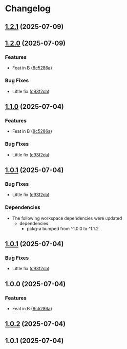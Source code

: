# Changelog

## [1.2.1](https://github.com/d3xter666/release-please-monorepo-poc/compare/pckg-b-v1.2.0...pckg-b-v1.2.1) (2025-07-09)

## [1.2.0](https://github.com/d3xter666/release-please-monorepo-poc/compare/pckg-b-v1.1.1...pckg-b-v1.2.0) (2025-07-09)


### Features

* Feat in B ([8c5286a](https://github.com/d3xter666/release-please-monorepo-poc/commit/8c5286a3b20f434031c401bc3048cd87fd538186))


### Bug Fixes

* Little fix ([c93f2da](https://github.com/d3xter666/release-please-monorepo-poc/commit/c93f2da7ca4f8311ef99217b97cd6039ce3ace9a))

## [1.1.0](https://github.com/d3xter666/release-please-monorepo-poc/compare/pckg-b-v1.0.2...pckg-b-v1.1.0) (2025-07-04)


### Features

* Feat in B ([8c5286a](https://github.com/d3xter666/release-please-monorepo-poc/commit/8c5286a3b20f434031c401bc3048cd87fd538186))


### Bug Fixes

* Little fix ([c93f2da](https://github.com/d3xter666/release-please-monorepo-poc/commit/c93f2da7ca4f8311ef99217b97cd6039ce3ace9a))

## [1.0.1](https://github.com/d3xter666/release-please-monorepo-poc/compare/pckg-b-v1.0.0...pckg-b-v1.0.1) (2025-07-04)


### Bug Fixes

* Little fix ([c93f2da](https://github.com/d3xter666/release-please-monorepo-poc/commit/c93f2da7ca4f8311ef99217b97cd6039ce3ace9a))


### Dependencies

* The following workspace dependencies were updated
  * dependencies
    * pckg-a bumped from ^1.0.0 to ^1.1.2

## [1.0.1](https://github.com/d3xter666/release-please-monorepo-poc/compare/pckg-b-v1.0.0...pckg-b-v1.0.1) (2025-07-04)


### Bug Fixes

* Little fix ([c93f2da](https://github.com/d3xter666/release-please-monorepo-poc/commit/c93f2da7ca4f8311ef99217b97cd6039ce3ace9a))

## 1.0.0 (2025-07-04)


### Features

* Feat in B ([8c5286a](https://github.com/d3xter666/release-please-monorepo-poc/commit/8c5286a3b20f434031c401bc3048cd87fd538186))

## [1.0.2](https://github.com/d3xter666/release-please-monorepo-poc/compare/pckg-b-v1.0.1...pckg-b-v1.0.2) (2025-07-04)

## 1.0.1 (2025-07-04)
